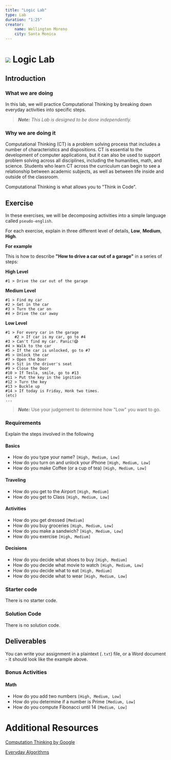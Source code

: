 ```yaml
---
title: "Logic Lab"
type: Lab
duration: "1:25"
creator:
    name: Wellington Moreno
    city: Santa Monica
---
```



# ![](https://ga-dash.s3.amazonaws.com/production/assets/logo-9f88ae6c9c3871690e33280fcf557f33.png) Logic Lab

## Introduction

### What we are doing

In this lab, we will practice Computational Thinking by breaking down everyday activities into specific steps.

> ***Note:*** _This Lab is designed to be done independently._


### Why we are doing it

Computational Thinking (CT) is a problem solving process that includes a number of characteristics and dispositions. CT is essential to the development of computer applications, but it can also be used to support problem solving across all disciplines, including the humanities, math, and science. Students who learn CT across the curriculum can begin to see a relationship between academic subjects, as well as between life inside and outside of the classroom.

Computational Thinking is what allows you to "Think in Code".

## Exercise

In these exercises, we will be decomposing activities into a simple language called `pseudo-english`.

For each exercise, explain in three different level of details, **Low**, **Medium**, **High**.

**For example**

This is how to describe **"How to drive a car out of a garage"** in a series of steps:

**High Level**
```
#1 > Drive the car out of the garage
```

**Medium Level**
```
#1 > Find my car
#2 > Get in the car
#3 > Turn the car on
#4 > Drive the car away
```

**Low Level**
```
#1 > For every car in the garage
    #2 > If car is my car, go to #4
#3 > Can't find my car. Panic!😱
#4 > Walk to the car
#5 > If the car is unlocked, go to #7
#6 > Unlock the car
#7 > Open the Door
#8 > Sit in the driver's seat
#9 > Close the Door
#10 > If Tesla, smile, go to #13
#11 > Put the key in the ignition
#12 > Turn the key
#13 > Buckle up
#14 > If today is Friday, Honk two times.
(etc)
...
```

> ***Note:*** Use your judgement to determine how "Low" you want to go.

### Requirements

Explain the steps involved in the following

#### Basics
+ How do you type your name? `[High, Medium, Low]`
+ How do you turn on and unlock your iPhone `[High, Medium, Low]`
+ How do you make Coffee (or a cup of tea) `[High, Medium, Low]`

#### Traveling
+ How do you get to the Airport `[High, Medium]`
+ How do you get to Class `[High, Medium, Low]`

#### Activities
+ How do you get dressed `[Medium]`
+ How do you buy groceries `[High, Medium, Low]`
+ How do you make a sandwich? `[High, Medium, Low]`
+ How do you exercise `[High, Medium]`

#### Decisions
+ How do you decide what shoes to buy `[High, Medium]`
+ How do you decide what movie to watch `[High, Medium, Low]`
+ How do you decide what to eat `[High, Medium]`
+ How do you decide what to wear `[High, Medium, Low]`


### Starter code

There is no starter code.

### Solution Code

There is no solution code.

## Deliverables

You can write your assignment in a plaintext (`.txt`) file, or a Word document - it should look like the example above.

### Bonus Activities

#### Math
+ How do you add two numbers `[High, Medium, Low]`
+ How do you determine if a number is Prime `[Medium, Low]`
+ How do you compute Fibonacci until 14 `[Medium, Low]`

# Additional Resources

[Computation Thinking by Google](https://computationalthinkingcourse.withgoogle.com/unit?lesson=8&unit=1)

[Everyday Algorithms](https://www.cs.duke.edu/courses/summer04/cps001/labs/plab2.html)
